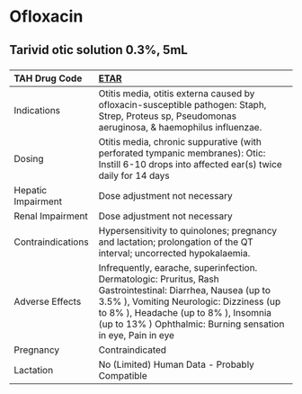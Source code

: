 # Ofloxacin

## Tarivid otic solution 0.3%, 5mL

##### 

| TAH Drug Code      | [ETAR](https://www.tahsda.org.tw/drugs/hissearch.php?drug_code=ETAR)                                                                                                                                                                                            |
|:-------------------|:----------------------------------------------------------------------------------------------------------------------------------------------------------------------------------------------------------------------------------------------------------------|
| Indications        | Otitis media, otitis externa caused by ofloxacin-susceptible pathogen: Staph, Strep, Proteus sp, Pseudomonas aeruginosa, & haemophilus influenzae.                                                                                                              |
| Dosing             | Otitis media, chronic suppurative (with perforated tympanic membranes): Otic: Instill 6-10 drops into affected ear(s) twice daily for 14 days                                                                                                                   |
| Hepatic Impairment | Dose adjustment not necessary                                                                                                                                                                                                                                   |
| Renal Impairment   | Dose adjustment not necessary                                                                                                                                                                                                                                   |
| Contraindications  | Hypersensitivity to quinolones; pregnancy and lactation; prolongation of the QT interval; uncorrected hypokalaemia.                                                                                                                                             |
| Adverse Effects    | Infrequently, earache, superinfection. Dermatologic: Pruritus, Rash Gastrointestinal: Diarrhea, Nausea (up to 3.5% ), Vomiting Neurologic: Dizziness (up to 8% ), Headache (up to 8% ), Insomnia (up to 13% ) Ophthalmic: Burning sensation in eye, Pain in eye |
| Pregnancy          | Contraindicated                                                                                                                                                                                                                                                 |
| Lactation          | No (Limited) Human Data - Probably Compatible                                                                                                                                                                                                                   |


